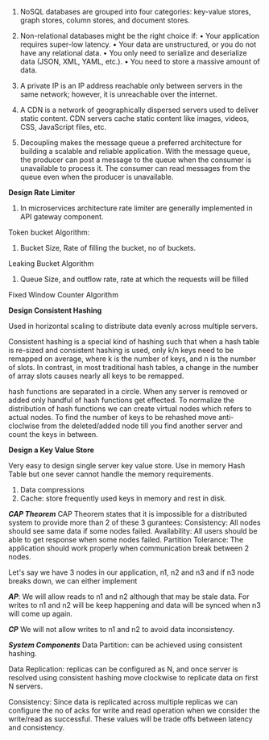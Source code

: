 1. NoSQL databases are grouped into four categories: key-value stores, graph stores, column stores, and document stores. 
2. Non-relational databases might be the right choice if:
   • Your application requires super-low latency.
   • Your data are unstructured, or you do not have any relational data.
   • You only need to serialize and deserialize data (JSON, XML, YAML, etc.).
   • You need to store a massive amount of data.
3. A private IP is an IP address reachable only
   between servers in the same network; however, it is unreachable over the internet.
   
4. A CDN is a network of geographically dispersed servers used to deliver static content. CDN
   servers cache static content like images, videos, CSS, JavaScript files, etc.
   
5. Decoupling makes the message queue a preferred architecture for building a scalable and
   reliable application. With the message queue, the producer can post a message to the queue
   when the consumer is unavailable to process it. The consumer can read messages from the
   queue even when the producer is unavailable.
   
**Design Rate Limiter**

1. In microservices architecture rate limiter are generally implemented in API gateway component.

Token bucket Algorithm:
1. Bucket Size, Rate of filling the bucket, no of buckets.

Leaking Bucket Algorithm
1. Queue Size, and outflow rate, rate at which the requests will be filled

Fixed Window Counter Algorithm

**Design Consistent Hashing**

Used in horizontal scaling to distribute data evenly across multiple servers.

Consistent hashing is a special kind of hashing such that when a
hash table is re-sized and consistent hashing is used, only k/n keys need to be remapped on
average, where k is the number of keys, and n is the number of slots. In contrast, in most
traditional hash tables, a change in the number of array slots causes nearly all keys to be
remapped.

hash functions are separated in a circle. When any server is removed or added only handful of hash functions get effected.
To normalize the distribution of hash functions we can create virtual nodes which refers to actual nodes.
To find the number of keys to be rehashed move anti-cloclwise from the deleted/added node till you find another server and count the keys in between.


**Design a Key Value Store**

Very easy to design single server key value store. Use in memory Hash Table but one sever cannot handle the
memory requirements.
1. Data compressions
2. Cache: store frequently used keys in memory and rest in disk.

***CAP Theorem***
CAP Theorem states that it is impossible for a distributed system to provide more than 2 of these 3 gurantees:
Consistency: All nodes should see same data if some nodes failed.
Availability: All users should be able to get response when some nodes failed.
Partition Tolerance: The application should work properly when communication  break between 2 nodes.

Let's say we have 3 nodes in our application, n1, n2 and n3 and if n3 node breaks down, we can either implement

***AP***: We will allow reads to n1 and n2 although that may be stale data. For writes to n1 and n2 will be keep happening
and data will be synced when n3 will come up again.

***CP*** We will not allow writes to n1 and n2 to avoid data inconsistency.

***System Components***
Data Partition: can be achieved using consistent hashing.

Data Replication: replicas can be configured as N, and once server is resolved using consistent hashing 
move clockwise to replicate data on first N servers.

Consistency:
Since data is replicated across multiple replicas we can configure the no of acks for write and read operation
when we consider the write/read as successful. These values will be trade offs between latency and consistency.


